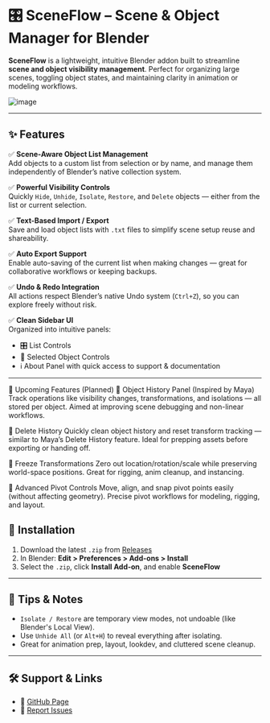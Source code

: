 # 🎛️ SceneFlow – Scene & Object Manager for Blender

**SceneFlow** is a lightweight, intuitive Blender addon built to streamline **scene and object visibility management**. Perfect for organizing large scenes, toggling object states, and maintaining clarity in animation or modeling workflows.

![image](https://github.com/user-attachments/assets/fc0a9a93-2bc3-4adb-8f5e-f138907f13d3)


---

## ✨ Features

✅ **Scene-Aware Object List Management**  
Add objects to a custom list from selection or by name, and manage them independently of Blender’s native collection system.

✅ **Powerful Visibility Controls**  
Quickly `Hide`, `Unhide`, `Isolate`, `Restore`, and `Delete` objects — either from the list or current selection.

✅ **Text-Based Import / Export**  
Save and load object lists with `.txt` files to simplify scene setup reuse and shareability.

✅ **Auto Export Support**  
Enable auto-saving of the current list when making changes — great for collaborative workflows or keeping backups.

✅ **Undo & Redo Integration**  
All actions respect Blender’s native Undo system (`Ctrl+Z`), so you can explore freely without risk.

✅ **Clean Sidebar UI**  
Organized into intuitive panels:
- 🎛 List Controls  
- 🧲 Selected Object Controls  
- ℹ️ About Panel with quick access to support & documentation

---
🧪 Upcoming Features (Planned)
🔄 Object History Panel (Inspired by Maya)
Track operations like visibility changes, transformations, and isolations — all stored per object. Aimed at improving scene debugging and non-linear workflows.

🧹 Delete History
Quickly clean object history and reset transform tracking — similar to Maya’s Delete History feature. Ideal for prepping assets before exporting or handing off.

🧊 Freeze Transformations
Zero out location/rotation/scale while preserving world-space positions. Great for rigging, anim cleanup, and instancing.

📍 Advanced Pivot Controls
Move, align, and snap pivot points easily (without affecting geometry). Precise pivot workflows for modeling, rigging, and layout.

## 🔧 Installation

1. Download the latest `.zip` from [Releases](https://github.com/cgnerd143/SceneFlow/releases)
2. In Blender: **Edit > Preferences > Add-ons > Install**
3. Select the `.zip`, click **Install Add-on**, and enable **SceneFlow**

---

## 🧠 Tips & Notes

- `Isolate / Restore` are temporary view modes, not undoable (like Blender's Local View).
- Use `Unhide All` (or `Alt+H`) to reveal everything after isolating.
- Great for animation prep, layout, lookdev, and cluttered scene cleanup.

---



## 🛠 Support & Links

- 📄 [GitHub Page](https://github.com/cgnerd143)
- 🐞 [Report Issues](https://github.com/cgnerd143/SceneFlow/issues)

